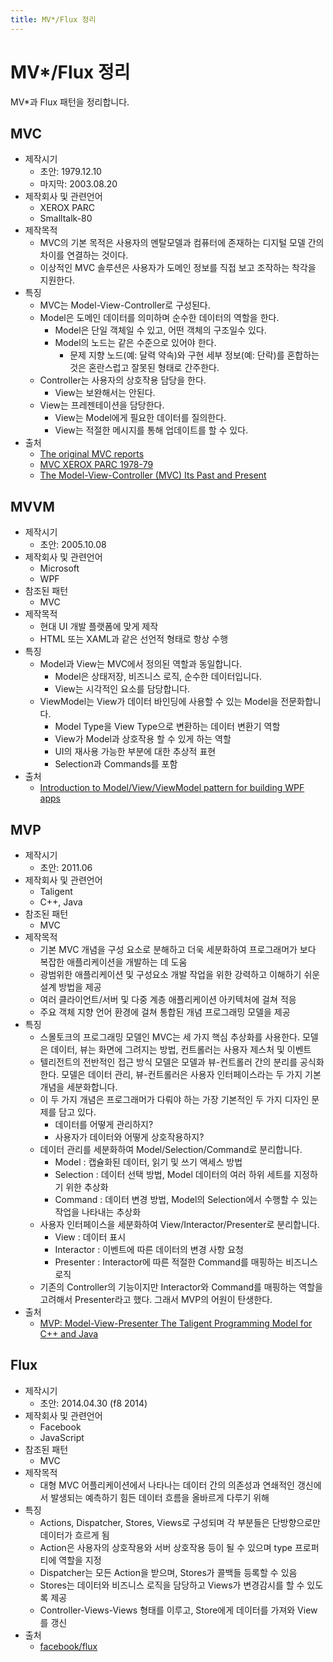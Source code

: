 ```yaml
---
title: MV*/Flux 정리
---
```

# MV*/Flux 정리
MV*과 Flux 패턴을 정리합니다.

## MVC
- 제작시기
  - 초안: 1979.12.10
  - 마지막: 2003.08.20
- 제작회사 및 관련언어
  - XEROX PARC
  - Smalltalk-80
- 제작목적
  - MVC의 기본 목적은 사용자의 멘탈모델과 컴퓨터에 존재하는 디지털 모델 간의 차이를 연결하는 것이다. 
  - 이상적인 MVC 솔루션은 사용자가 도메인 정보를 직접 보고 조작하는 착각을 지원한다.
- 특징
  - MVC는 Model-View-Controller로 구성된다.
  - Model은 도메인 데이터를 의미하며 순수한 데이터의 역할을 한다.
    - Model은 단일 객체일 수 있고, 어떤 객체의 구조일수 있다.
    - Model의 노드는 같은 수준으로 있어야 한다.
      - 문제 지향 노드(예: 달력 약속)와 구현 세부 정보(예: 단락)를 혼합하는 것은 혼란스럽고 잘못된 형태로 간주한다.
  - Controller는 사용자의 상호작용 담당을 한다.
    - View는 보완해서는 안된다.
  - View는 프레젠테이션을 담당한다.
    - View는 Model에게 필요한 데이터를 질의한다.
    - View는 적절한 메시지를 통해 업데이트를 할 수 있다.
- 출처
  - [The original MVC reports](http://heim.ifi.uio.no/~trygver/2007/MVC_Originals.pdf)
  - [MVC
XEROX PARC 1978-79](http://heim.ifi.uio.no/~trygver/themes/mvc/mvc-index.html)
  - [The Model-View-Controller (MVC) Its Past and Present](http://heim.ifi.uio.no/~trygver/2003/javazone-jaoo/MVC_pattern.pdf)

## MVVM
- 제작시기
  - 초안: 2005.10.08
- 제작회사 및 관련언어
  - Microsoft
  - WPF
- 참조된 패턴
  - MVC
- 제작목적
  - 현대 UI 개발 플랫폼에 맞게 제작
  - HTML 또는 XAML과 같은 선언적 형태로 항상 수행
- 특징
  - Model과 View는 MVC에서 정의된 역할과 동일합니다.
    - Model은 상태저장, 비즈니스 로직, 순수한 데이터입니다.
    - View는 시각적인 요소를 담당합니다.
  - ViewModel는 View가 데이터 바인딩에 사용할 수 있는 Model을 전문화합니다.
    - Model Type을 View Type으로 변환하는 데이터 변환기 역할
    - View가 Model과 상호작용 할 수 있게 하는 역할
    - UI의 재사용 가능한 부분에 대한 추상적 표현
    - Selection과 Commands를 포함
- 출처
  - [Introduction to Model/View/ViewModel pattern for building WPF apps](https://blogs.msdn.microsoft.com/johngossman/2005/10/08/introduction-to-modelviewviewmodel-pattern-for-building-wpf-apps/)

## MVP
- 제작시기
  - 초안: 2011.06
- 제작회사 및 관련언어
  - Taligent
  - C++, Java
- 참조된 패턴
  - MVC
- 제작목적
  - 기본 MVC 개념을 구성 요소로 분해하고 더욱 세분화하여 프로그래머가 보다 복잡한 애플리케이션을 개발하는 데 도움
  - 광범위한 애플리케이션 및 구성요소 개발 작업을 위한 강력하고 이해하기 쉬운 설계 방법을 제공
  - 여러 클라이언트/서버 및 다중 계층 애플리케이션 아키텍처에 걸쳐 적응
  - 주요 객체 지향 언어 환경에 걸쳐 통합된 개념 프로그래밍 모델을 제공
- 특징
  - 스몰토크의 프로그래밍 모델인 MVC는 세 가지 핵심 추상화를 사용한다. 모델은 데이터, 뷰는 화면에 그려지는 방법, 컨트롤러는 사용자 제스처 및 이벤트
  - 텔리전트의 전반적인 접근 방식 모델은 모델과 뷰-컨트롤러 간의 분리를 공식화한다. 모델은 데이터 관리, 뷰-컨트롤러은 사용자 인터페이스라는 두 가지 기본 개념을 세분화합니다.
  - 이 두 가지 개념은 프로그래머가 다뤄야 하는 가장 기본적인 두 가지 디자인 문제를 담고 있다.
    - 데이터를 어떻게 관리하지?
    - 사용자가 데이터와 어떻게 상호작용하지?
  - 데이터 관리를 세분화하여 Model/Selection/Command로 분리합니다.
    - Model : 캡슐화된 데이터, 읽기 및 쓰기 액세스 방법
    - Selection : 데이터 선택 방법, Model 데이터의 여러 하위 세트를 지정하기 위한 추상화
    - Command : 데이터 변경 방법, Model의 Selection에서 수행할 수 있는 작업을 나타내는 추상화
  - 사용자 인터페이스을 세분화하여 View/Interactor/Presenter로 분리합니다.
    - View : 데이터 표시
    - Interactor : 이벤트에 따른 데이터의 변경 사항 요청
    - Presenter : Interactor에 따른 적절한 Command를 매핑하는 비즈니스 로직
  - 기존의 Controller의 기능이지만 Interactor와 Command를 매핑하는 역할을 고려해서 Presenter라고 했다. 그래서 MVP의 어원이 탄생한다.
- 출처
  - [MVP: Model-View-Presenter The Taligent Programming Model for C++ and Java](https://www.researchgate.net/publication/255616200_MVP_Model-View-Presenter_The_Taligent_Programming_Model_for_C_and_Java_Taligent_Inc)

## Flux
- 제작시기
  - 초안: 2014.04.30 (f8 2014)
- 제작회사 및 관련언어
  - Facebook
  - JavaScript
- 참조된 패턴
  - MVC
- 제작목적
  - 대형 MVC 어플리케이션에서 나타나는 데이터 간의 의존성과 연쇄적인 갱신에서 발생되는 예측하기 힘든 데이터 흐름을 올바르게 다루기 위해
- 특징
  - Actions, Dispatcher, Stores, Views로 구성되며 각 부분들은 단방향으로만 데이터가 흐르게 됨
  - Action은 사용자의 상호작용와 서버 상호작용 등이 될 수 있으며 type 프로퍼티에 역할을 지정
  - Dispatcher는 모든 Action을 받으며, Stores가 콜백들 등록할 수 있음
  - Stores는 데이터와 비즈니스 로직을 담당하고 Views가 변경감시를 할 수 있도록 제공
  - Controller-Views-Views 형태를 이루고, Store에게 데이터를 가져와 View를 갱신
- 출처
  - [facebook/flux](https://facebook.github.io/flux/)
